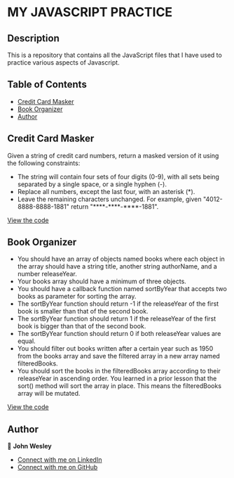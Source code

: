 # MY JAVASCRIPT PRACTICE

## Description

This is a repository that contains all the JavaScript files that I have used to practice various aspects of Javascript.

## Table of Contents

- [Credit Card Masker](#credit-card-masker)
- [Book Organizer](#book-organizer)
- [Author](#author)

## Credit Card Masker

Given a string of credit card numbers, return a masked version of it using the following constraints:

- The string will contain four sets of four digits (0-9), with all sets being separated by a single space, or a single hyphen (-).
- Replace all numbers, except the last four, with an asterisk (*).
- Leave the remaining characters unchanged.
For example, given "4012-8888-8888-1881" return "\*\*\*\*-\*\*\*\*-\*\*\*\*-1881".

[View the code](cardMasker.js)

## Book Organizer

- You should have an array of objects named books where each object in the array should have a string title, another string authorName, and a number releaseYear.
- Your books array should have a minimum of three objects.
- You should have a callback function named sortByYear that accepts two books as parameter for sorting the array.
- The sortByYear function should return -1 if the releaseYear of the first book is smaller than that of the second book.
- The sortByYear function should return 1 if the releaseYear of the first book is bigger than that of the second book.
- The sortByYear function should return 0 if both releaseYear values are equal.
- You should filter out books written after a certain year such as 1950 from the books array and save the filtered array in a new array named filteredBooks.
- You should sort the books in the filteredBooks array according to their releaseYear in ascending order. You learned in a prior lesson that the sort() method will sort the array in place. This means the filteredBooks array will be mutated.

[View the code](bookOrganizer.js)

## Author

👤 **John Wesley**  

- [Connect with me on LinkedIn](https://www.linkedin.com/in/john-wesley-omondi)  
- [Connect with me on GitHub](https://github.com/Wesley-John)
